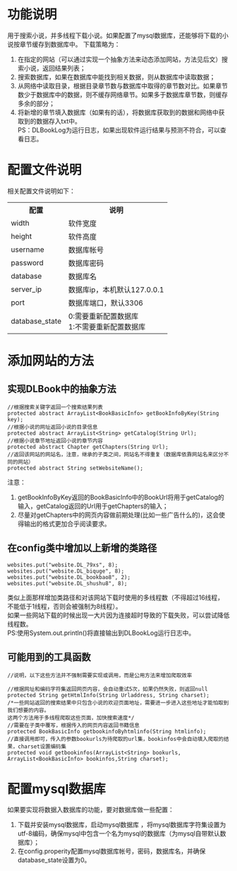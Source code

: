 # 功能说明
用于搜索小说，并多线程下载小说。如果配置了mysql数据库，还能够将下载的小说按章节缓存到数据库中。 
下载策略为：  
1. 在指定的网站（可以通过实现一个抽象方法来动态添加网站，方法见后文）搜索小说，返回结果列表；
2. 搜索数据库，如果在数据库中能找到相关数据，则从数据库中读取数据；
3. 从网络中读取目录，根据目录章节数与数据库中取得的章节数对比。如果章节数少于数据库中的数据，则不缓存网络章节。如果多于数据库章节数，则缓存多余的部分；
4. 将新增的章节填入数据库（如果有的话），将数据库获取到的数据和网络中获取到的数据存入txt中。  
PS：DLBookLog为运行日志，如果出现软件运行结果与预测不符合，可以查看日志。

# 配置文件说明
相关配置文件说明如下：
<table>
	<th>配置</th>
	<th>说明</th>
	<tr>
		<td>width</td>
		<td>软件宽度</td>
	</tr>
	<tr>
		<td>height</td>
		<td>软件高度</td>
	</tr>
	<tr>
		<td>username</td>
		<td>数据库帐号</td>
	</tr>
	<tr>
		<td>password</td>
		<td>数据库密码</td>
	</tr>
	<tr>
		<td>database</td>
		<td>数据库名</td>
	</tr>
	<tr>
		<td>server_ip</td>
		<td>数据库ip，本机默认127.0.0.1</td>
	</tr>
	<tr>
		<td>port</td>
		<td>数据库端口，默认3306</td>
	</tr>
	<tr>
		<td>database_state</td>
		<td>0:需要重新配置数据库 <br>1:不需要重新配置数据库</td>
	</tr>
</table>


# 添加网站的方法
## 实现DLBook中的抽象方法
```
//根据搜索关键字返回一个搜索结果列表
protected abstract ArrayList<BookBasicInfo> getBookInfoByKey(String key);
//根据小说的网址返回小说的目录信息
protected abstract ArrayList<String> getCatalog(String Url);
//根据小说章节地址返回小说的章节内容
protected abstract Chapter getChapters(String Url);
//返回该网站的网站名，注意，继承的子类之间，网站名不得重复（数据库依靠网站名来区分不同的网站）
protected abstract String setWebsiteName();
```
注意：  
1. getBookInfoByKey返回的BookBasicInfo中的BookUrl将用于getCatalog的输入，getCatalog返回的Url用于getChapters的输入；
2. 尽量对getChapters中的网页内容做前期处理(比如一些广告什么的)，这会使得输出的格式更加合乎阅读要求。

## 在config类中增加以上新增的类路径  
```
websites.put("website.DL_79xs", 8);
websites.put("website.DL_biquge", 8);
websites.put("website.DL_bookbao8", 2);
websites.put("website.DL_shushu8", 8);
```
类似上面那样增加类路径和对该网站下载时使用的多线程数（不得超过16线程，不能低于1线程，否则会被强制为8线程）。  
如果一些网站下载的时候出现一大片因为连接超时导致的下载失败，可以尝试降低线程数。  
PS:使用System.out.println()将直接输出到DLBookLog运行日志中。 

## 可能用到的工具函数
```
//说明，以下这些方法并不强制需要实现或调用，而是公用方法来增加爬取效率

//根据网址和编码字符集返回网页内容，会自动重试5次，如果仍然失败，则返回null
protected String getHtmlInfo(String Urladdress, String charset);
/*一些网站返回的搜索结果中只包含小说的欢迎页面地址，需要进一步进入这些地址才能怕取到我们想要的内容。
这两个方法用于多线程爬取这些页面，加快搜索速度*/
//需要在子类中覆写，根据传入的网页内容返回书籍信息
protected BookBasicInfo getbookinfoByhtmlinfo(String htmlinfo);
//直接调用即可，传入的参数bookurls为待爬取的url集，bookinfos中会自动填入爬取的结果，charset设置编码集
protected void getbookinfos(ArrayList<String> bookurls, ArrayList<BookBasicInfo> bookinfos,String charset);
```
# 配置mysql数据库

如果要实现将数据入数据库的功能，要对数据库做一些配置：  
1. 下载并安装mysql数据库，启动mysql数据库 ，将mysql数据库字符集设置为utf-8编码，确保mysql中包含一个名为mysql的数据库（为mysql自带默认数据库）；
2. 在config.properity配置mysql数据库帐号，密码，数据库名，并确保database_state设置为0。